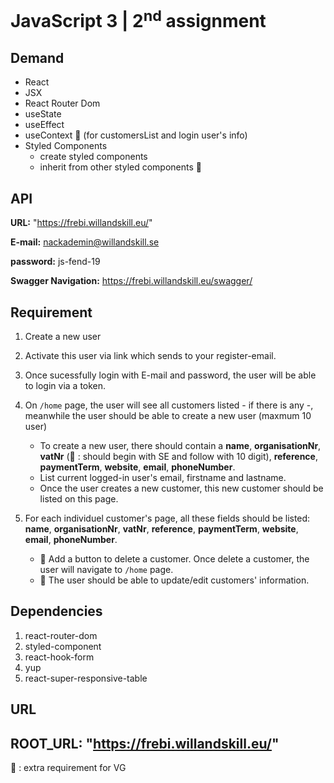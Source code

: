 # JavaScript 3 | 2<sup>nd</sup> assignment 
## Demand
- React
- JSX
- React Router Dom
- useState
- useEffect
- useContext 📌 (for customersList and login user's info)
- Styled Components
  - create styled components
  - inherit from other styled components 📌 

## API
**URL:** "https://frebi.willandskill.eu/"

**E-mail:** nackademin@willandskill.se

**password:** js-fend-19

**Swagger Navigation:** https://frebi.willandskill.eu/swagger/

## Requirement
1. Create a new user
2. Activate this user via link which sends to your register-email.
3. Once sucessfully login with E-mail and password, the user will be able to login via a token.
4. On `/home` page, the user will see all customers listed - if there is any -, meanwhile the user should be able to create a new user (maxmum 10 user)
  
     - To create a new user, there should contain a **name**, **organisationNr**, **vatNr** (📌  : should begin with SE and follow with 10 digit), **reference**, **paymentTerm**, **website**, **email**, **phoneNumber**.
     - List current logged-in user's email, firstname and lastname.
     - Once the user creates a new customer, this new customer should be listed on this page.
5. For each individuel customer's page, all these fields should be listed: **name**, **organisationNr**, **vatNr**, **reference**, **paymentTerm**, **website**, **email**, **phoneNumber**.
   
   - 📌 Add a button to delete a customer. Once delete a customer, the user will navigate to `/home` page.
   - 📌 The user should be able to update/edit customers' information. 


## Dependencies
1. react-router-dom
2. styled-component
3. react-hook-form
4. yup
5. react-super-responsive-table

## URL
ROOT_URL: "https://frebi.willandskill.eu/"
---
📌 : extra requirement for VG
